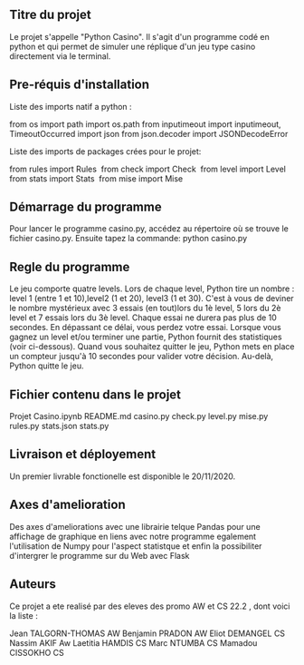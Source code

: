 ## Titre du projet

Le projet s'appelle "Python Casino". Il s'agit d'un programme codé en python et qui permet de simuler une réplique d'un jeu type casino directement via le terminal.

## Pre-réquis d'installation

Liste des imports natif a python :

from os import path
import os.path
from inputimeout import inputimeout, TimeoutOccurred
import json
from json.decoder import JSONDecodeError


Liste des imports de packages crées pour le projet:

from rules import Rules 
from check import Check 
from level import Level 
from stats import Stats 
from mise import Mise


## Démarrage du programme

Pour lancer le programme casino.py, accédez au répertoire où se trouve le fichier casino.py. Ensuite tapez la commande: python casino.py

## Regle du programme

Le jeu comporte quatre levels. Lors de chaque level, Python tire un nombre : level 1 (entre 1 et 10),level2 (1 et 20), level3 (1 et 30). C'est à vous de deviner le nombre mystérieux avec 3 essais (en tout)lors du 1è level, 5 lors du 2è level et 7 essais lors du 3è level. Chaque essai ne durera pas plus
de 10 secondes. En dépassant ce délai, vous perdez votre essai.
Lorsque vous gagnez un level et/ou terminer une partie, Python fournit des statistiques (voir ci-dessous).
Quand vous souhaitez quitter le jeu, Python mets en place un compteur jusqu'à 10 secondes pour valider votre décision.
Au-delà, Python quitte le jeu.

## Fichier contenu dans le projet

Projet Casino.ipynb
README.md
casino.py
check.py
level.py
mise.py
rules.py
stats.json
stats.py

## Livraison et déployement

Un premier livrable fonctionelle est disponible le 20/11/2020. 

## Axes d'amelioration

Des axes d'ameliorations avec une librairie telque Pandas pour une affichage de graphique en liens avec notre programme egalement l'utilisation de Numpy pour l'aspect statistque et enfin la possibiliter d'intergrer le programme sur du Web avec Flask

## Auteurs

Ce projet a ete realisé par des eleves des promo AW et CS 22.2 , dont voici la liste :

Jean TALGORN-THOMAS AW
Benjamin PRADON AW
Eliot DEMANGEL CS
Nassim AKIF Aw
Laetitia HAMDIS CS
Marc NTUMBA CS
Mamadou CISSOKHO CS




